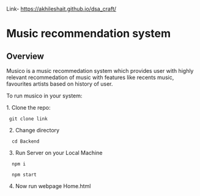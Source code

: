 Link- https://akhileshait.github.io/dsa_craft/
# Music recommendation system
 <h2>Overview</h2>
 <p>Musico is a music recommedation system which provides user with highly relevant recommedation of music with features like recents music, favourites artists based on history of user.</p>
 <p>To run musico in your system:</p>
 1. Clone the repo:

 
 ```
  git clone link
```

2. Change directory

```
  cd Backend
```
3. Run Server on your Local Machine
```
  npm i
```

```
  npm start
```
4. Now run webpage Home.html
